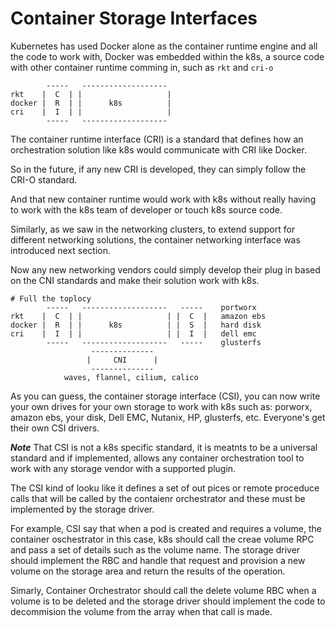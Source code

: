 # Container Storage Interfaces

Kubernetes has used Docker alone as the container runtime engine and all the code to work with, Docker was embedded within the k8s, a source code with other container runtime comming in, such as `rkt` and `cri-o`

```
        -----   -------------------
rkt    |  C  | |                   |
docker |  R  | |      k8s          |
cri    |  I  | |                   |
        -----   -------------------
```

The container runtime interface (CRI) is a standard that defines how an orchestration solution like k8s would communicate with CRI like Docker.

So in the future, if any new CRI is developed, they can simply follow the CRI-O standard.

And that new container runtime would work with k8s without really having to work with the k8s team of developer or touch k8s source code.

Similarly, as we saw in the networking clusters, to extend support for different networking solutions, the container networking interface was introduced next section.

Now any new networking vendors could simply develop their plug in based on the CNI standards and make their solution work with k8s.

``` shell
# Full the toplocy 
        -----   -------------------   -----    portworx
rkt    |  C  | |                   | |  C  |   amazon ebs
docker |  R  | |      k8s          | |  S  |   hard disk
cri    |  I  | |                   | |  I  |   dell emc
        -----   -------------------   -----    glusterfs
                  --------------
                 |     CNI      |
                  --------------
            waves, flannel, cilium, calico
```

As you can guess, the container storage interface (CSI), you can now write your own drives for your own storage to work with k8s such as: porworx, amazon ebs,  your disk, Dell EMC, Nutanix, HP, glusterfs, etc. Everyone's get their own CSI drivers.

***Note*** That CSI is not a k8s specific standard, it is meatnts to be a universal standard and if implemented, allows any container orchestration tool to work with any storage vendor with a supported plugin.

The CSI kind of looku like it defines a set of out pices or remote proceduce calls that will be called by the contaienr orchestrator and these must be implemented by the storage driver.

For example, CSI say that when a pod is created and requires a volume, the container oschestrator in this case, k8s should call the creae volume RPC and pass a set of details such as the volume name. The storage driver should implement the RBC and handle that request and provision a new volume on the storage area and return the results of the operation.

Simarly, Container Orchestrator should call the delete volume RBC when a volume is to be deleted and the storage driver should implement the code to decommision the volume from the array when that call is made.

